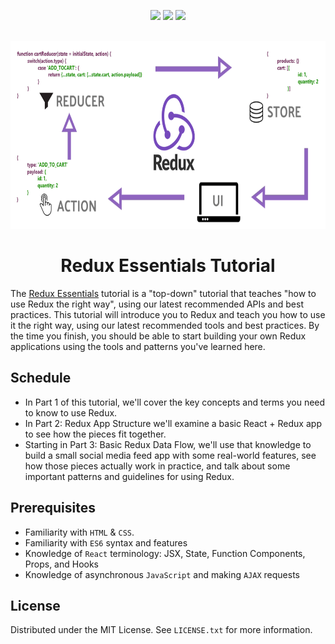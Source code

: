 <p align="center">
  <a href="https://twitter.com/jpaulo_faveri"><img src="https://img.shields.io/badge/-@jpaulo_faveri-282a36?style=flat-square&logo=twitter&logoColor=1DA1F2&link=https://twitter.com/jpaulo_faveri"></a>
  <a href="https://www.linkedin.com/in/joaofaveri/"><img src="https://img.shields.io/badge/-joaofaveri-282a36?style=flat-square&logo=Linkedin&logoColor=0A66C2&link=https://www.linkedin.com/in/joaofaveri/"></a>
  <a href="mailto:joao.faveri@gmail.com"><img src="https://img.shields.io/badge/-joao.faveri@gmail.com-282a36?style=flat-square&logo=Gmail&logoColor=EA4335&link=mailto:joao.faveri@gmail.com"></a>
</p>
<!-- PROJECT LOGO -->
<br />
<div align="center">
  <a href="https://github.com/joaofaveri/redux-essentials-tutorial">
    <img src="images/redux.png" alt="Redux Essentials Tutorial" height="300">
  </a>
  <h1 align="center">Redux Essentials Tutorial</h1>
</div>

The [Redux Essentials](https://redux.js.org/tutorials/essentials/part-1-overview-concepts) tutorial is a "top-down" tutorial that teaches "how to use Redux the right way", using our latest recommended APIs and best practices. This tutorial will introduce you to Redux and teach you how to use it the right way, using our latest recommended tools and best practices. By the time you finish, you should be able to start building your own Redux applications using the tools and patterns you've learned here.

## Schedule

- In Part 1 of this tutorial, we'll cover the key concepts and terms you need to know to use Redux.
- In Part 2: Redux App Structure we'll examine a basic React + Redux app to see how the pieces fit together.
- Starting in Part 3: Basic Redux Data Flow, we'll use that knowledge to build a small social media feed app with some real-world features, see how those pieces actually work in practice, and talk about some important patterns and guidelines for using Redux.

## Prerequisites

- Familiarity with `HTML` & `CSS`.
- Familiarity with `ES6` syntax and features
- Knowledge of `React` terminology: JSX, State, Function Components, Props, and Hooks
- Knowledge of asynchronous `JavaScript` and making `AJAX` requests

## License

Distributed under the MIT License. See `LICENSE.txt` for more information.